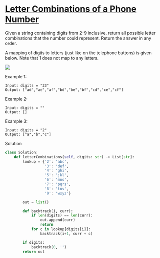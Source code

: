 # [Letter Combinations of a Phone Number](https://leetcode.com/problems/letter-combinations-of-a-phone-number/)

Given a string containing digits from 2-9 inclusive, return all possible letter combinations that the number could 
represent. Return the answer in any order.

A mapping of digits to letters (just like on the telephone buttons) is given below. Note that 1 does not map to any 
letters.

![](https://assets.leetcode.com/uploads/2022/03/15/1200px-telephone-keypad2svg.png)

Example 1:
```
Input: digits = "23"
Output: ["ad","ae","af","bd","be","bf","cd","ce","cf"]
```
Example 2:
```
Input: digits = ""
Output: []
```
Example 3:
```
Input: digits = "2"
Output: ["a","b","c"]
```
Solution
```python
class Solution:
    def letterCombinations(self, digits: str) -> List[str]:
        lookup = {'2': 'abc',
                  '3': 'def',
                  '4': 'ghi',
                  '5': 'jkl',
                  '6': 'mno',
                  '7': 'pqrs',
                  '8': 'tuv',
                  '9': 'wxyz'}

        out = list()

        def backtrack(i, curr):
            if len(digits) == len(curr):
                out.append(curr)
                return
            for c in lookup[digits[i]]:
                backtrack(i+1, curr + c)

        if digits:
            backtrack(0, '')
        return out
```
